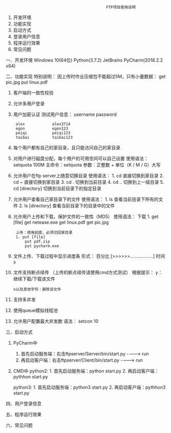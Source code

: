                                                 FTP项目使用说明

1. 开发环境
2. 功能实现
3. 启动方式
4. 登录用户信息
5. 程序运行效果
6. 常见问题



一、开发环境
    Windows 10(64位)
    Python(3.7.2)
    JetBrains PyCharm(2018.2.2 x64)
    
二、功能实现
特别说明：
    因上传时作业压缩包不能超过5M，只有小量数据：
        get pic.jpg
        put linux.pdf

1. 客户端的一致性校验

2. 允许多用户登录

3. 用户加密认证
    测试用户信息：
        username        password
        
        alex            alex3714
        egon            egon123
        peiqi           peiqi123
        taibai          taibai123
        
4. 每个用户都有自己的家目录，且只能访问自己的家目录
    
5. 对用户进行磁盘分配，每个用户的可用空间可以自己设置
    使用语法：
        setquota 100M 
        主命令：setquota
        参数：正整数 + 单位（K / M / G）大写
        
6. 允许用户在ftp server上随意切换目录
    使用语法：
        1. cd  直接切换到家目录
        2. cd ~  直接切换到家目录
        3. cd .   切换到当前目录
        4. cd ..   切换到上一级目录
        5. cd [directory]  切换到当前目录下的指定目录
        
7. 允许用户查看自己家目录下的文件
    使用语法：
        1. ls   查看当前目录下所有的文件
        2. ls [directory]  查看当前目录下的目录中的文件
        
8. 允许用户上传和下载，保护文件的一致性（MD5）
    使用语法：
        下载
        1. get [file]
            get netease.exe
            get linux.pdf
            get pic.jpg
            
        上传：使用前提，必须切回家目录
        1. put [file]
            put pdf.zip
            put pycharm.exe
            
9. 文件上传、下载过程中显示进度条
    形式：
        百分比 [>>>>>>..................] 时间s
    
10. 文件支持断点续传
    （上传的断点续传请使用cmd方式测试）
    根据提示：
        y：继续下载/下载该文件
        
        n以及其他字符：删除该文件

11. 支持多并发

12. 使用queue模拟线程池

13. 允许用户配置最大并发数
    语法：
        setcon 10

三、启动方式
1. PyCharm中
    1. 首先启动服务端：右击ftpserver/Server/bin/start.py ----> run
    2. 再启动客户端：右击ftpserver/Client/bin/start.py ----> run
    
2. CMD中
    python2:
        1. 首先启动服务端：python start.py
        2. 再启动客户端：pythhon start.py 
        
    python3:
        1. 首先启动服务端：python3 start.py
        2. 再启动客户端：pythhon3 start.py 
        
四、用户登录信息

五、程序运行效果

六、常见问题
